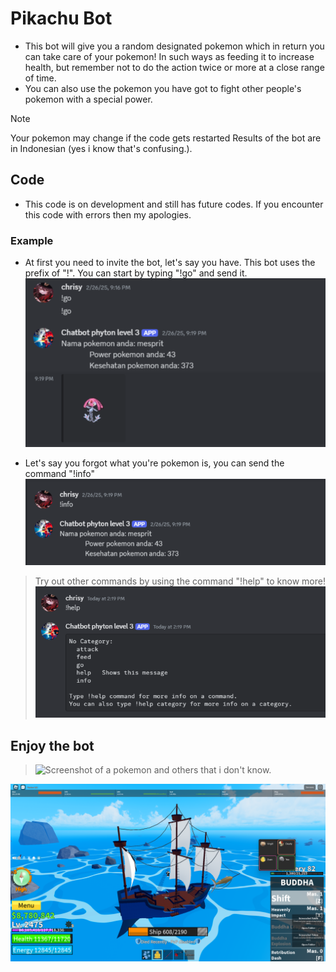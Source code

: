 # Pikachu Bot
- This bot will give you a random designated pokemon which in return you can take care of your pokemon!
  In such ways as feeding it to increase health, but remember not to do the action twice or more at a close range of time.
- You can also use the pokemon you have got to fight other people's pokemon with a special power.

> [!NOTE]
> Your pokemon may change if the code gets restarted
> Results of the bot are in Indonesian (yes i know that's confusing.).

## Code
- This code is on development and still has future codes. If you encounter this code with errors then my apologies.

### Example
- At first you need to invite the bot, let's say you have. This bot uses the prefix of "!". You can start by typing "!go" and send it.
![Screenshot of a command.](https://github.com/chrismytine/bot-poikacjiu/blob/45f9ef3826c68f8ced96b22772f98de98a7a8b12/Screenshot%20(220).png)

- Let's say you forgot what you're pokemon is, you can send the command "!info"
![Screenshot of a command.](https://github.com/chrismytine/bot-poikacjiu/blob/abe3595c9dbdefe8bb2bd62c8bb6eaa1aea89315/Screenshot%20(222).png)

> Try out other commands by using the command "!help" to know more!
![Screenshot of a command.](https://github.com/chrismytine/bot-poikacjiu/blob/f8f42ae79084bd240f0c00600cf0bdc5a1754928/Screenshot%20(224).png)

## Enjoy the bot
> ![Screenshot of a pokemon and others that i don't know.](https://gamebrott.com/wp-content/uploads/2023/03/Duo-Protagonis-Anime-Pokemon-Penerus-Ash-Ketchum-Diperkenalkan-Lewat-Trailer-Baru-750x375.jpg)

![kokok](https://github.com/chrismytine/bot-poikacjiu/blob/a5cb38271a1ced2ff9a1fc2fb36d8810eb4891b1/Screenshot%20(74).png)
